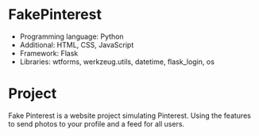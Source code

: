 # FakePinterest
- Programming language: Python
- Additional: HTML, CSS, JavaScript
- Framework: Flask
- Libraries: wtforms, werkzeug.utils, datetime, flask_login, os

# Project
Fake Pinterest is a website project simulating Pinterest. Using the features to send photos to your profile and a feed for all users.

